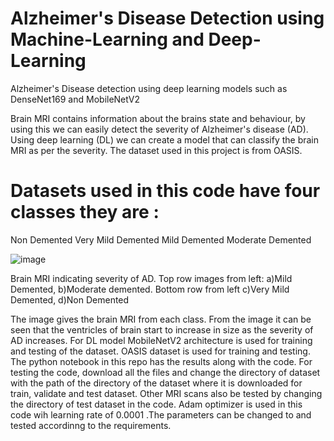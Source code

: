 # Alzheimer's Disease Detection using Machine-Learning and Deep-Learning
Alzheimer's Disease detection using deep learning models such as DenseNet169 and MobileNetV2

Brain MRI contains information about the brains state and behaviour, by using this we can easily detect the severity of Alzheimer's disease (AD). Using deep learning (DL) we can create a model that can classify the brain MRI as per the severity. The dataset used in this project is from OASIS.

# Datasets used in this code have four classes they are :
Non Demented
Very Mild Demented
Mild Demented
Moderate Demented

![image](https://github.com/user-attachments/assets/7bcfa828-b2d1-4333-b724-7862fdf672b2)

Brain MRI indicating severity of AD. Top row images from left: a)Mild Demented, b)Moderate demented. Bottom row from left c)Very Mild Demented, d)Non Demented

The image gives the brain MRI from each class. From the image it can be seen that the ventricles of brain start to increase in size as the severity of AD increases. For DL model MobileNetV2 architecture is used for training and testing of the dataset. OASIS dataset is used for training and testing. The python notebook in this repo has the results along with the code. For testing the code, download all the files and change the directory of dataset with the path of the directory of the dataset where it is downloaded for train, validate and test dataset. Other MRI scans also be tested by changing the directory of test dataset in the code. Adam optimizer is used in this code wih learning rate of 0.0001 .The parameters can be changed to and tested accordinng to the requirements.
